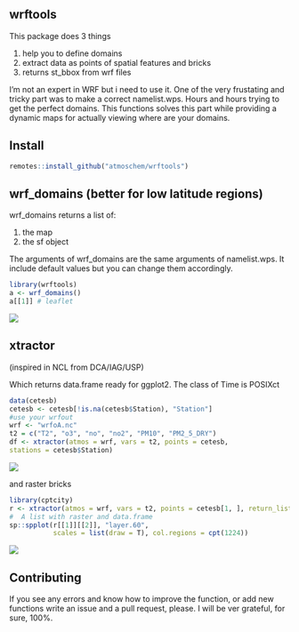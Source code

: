 
<!-- date: "October 29, 2019" -->

## wrftools

This package does 3 things

1.  help you to define domains
2.  extract data as points of spatial features and bricks
3.  returns st\_bbox from wrf files

I’m not an expert in WRF but i need to use it. One of the very
frustating and tricky part was to make a correct namelist.wps. Hours and
hours trying to get the perfect domains. This functions solves this part
while providing a dynamic maps for actually viewing where are your
domains.

## Install

``` r
remotes::install_github("atmoschem/wrftools")
```

## wrf\_domains (better for low latitude regions)

wrf\_domains returns a list of:

1.  the map
2.  the sf object

The arguments of wrf\_domains are the same arguments of namelist.wps. It
include default values but you can change them accordingly.

``` r
library(wrftools)
a <- wrf_domains()
a[[1]] # leaflet
```

![](https://i.imgur.com/7giwGp6.png)

## xtractor

(inspired in NCL from DCA/IAG/USP)

Which returns data.frame ready for ggplot2. The class of Time is POSIXct

``` r
data(cetesb)
cetesb <- cetesb[!is.na(cetesb$Station), "Station"]
#use your wrfout
wrf <- "wrfoA.nc"
t2 = c("T2", "o3", "no", "no2", "PM10", "PM2_5_DRY")
df <- xtractor(atmos = wrf, vars = t2, points = cetesb,
stations = cetesb$Station)
```

![](https://i.imgur.com/cXJZ1nI.png)

and raster bricks

``` r
library(cptcity)
r <- xtractor(atmos = wrf, vars = t2, points = cetesb[1, ], return_list = T)
#  A list with raster and data.frame
sp::spplot(r[[1]][[2]], "layer.60",
           scales = list(draw = T), col.regions = cpt(1224))
```

![](https://i.imgur.com/j4d5ei5.png)

## Contributing

If you see any errors and know how to improve the function, or add new
functions write an issue and a pull request, please. I will be ver
grateful, for sure, 100%.
